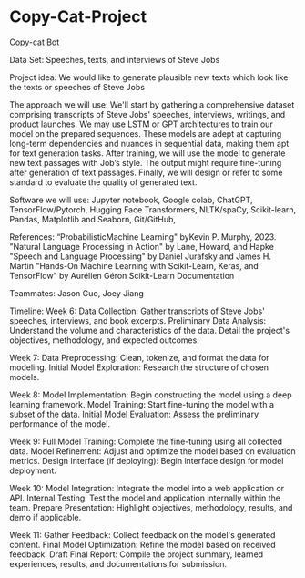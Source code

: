 # Copy-Cat-Project

Copy-cat Bot

Data Set: 
Speeches, texts, and interviews of Steve Jobs

Project idea: 
We would like to generate plausible new texts which look like the texts or speeches of Steve Jobs

The approach we will use: 
We'll start by gathering a comprehensive dataset comprising transcripts of Steve Jobs' speeches, interviews, writings, and product launches.  We may use LSTM or GPT architectures to train our model on the prepared sequences. These models are adept at capturing long-term dependencies and nuances in sequential data, making them apt for text generation tasks. After training, we will use the model to generate new text passages with Job’s style. The output might require fine-tuning after generation of text passages. Finally, we will design or refer to some standard to evaluate the quality of generated text.

Software we will use: Jupyter notebook, Google colab, ChatGPT, TensorFlow/Pytorch, Hugging Face Transformers, NLTK/spaCy, Scikit-learn, Pandas, Matplotlib and Seaborn, Git/GitHub, 

References: 
“ProbabilisticMachine Learning" byKevin P. Murphy, 2023.
"Natural Language Processing in Action" by Lane, Howard, and Hapke
"Speech and Language Processing" by Daniel Jurafsky and James H. Martin
"Hands-On Machine Learning with Scikit-Learn, Keras, and TensorFlow" by Aurélien Géron
Scikit-Learn Documentation

Teammates: Jason Guo, Joey Jiang

Timeline: 
Week 6:
Data Collection: Gather transcripts of Steve Jobs' speeches, interviews, and book excerpts.
Preliminary Data Analysis: Understand the volume and characteristics of the data.
Detail the project's objectives, methodology, and expected outcomes.

Week 7:
Data Preprocessing: Clean, tokenize, and format the data for modeling.
Initial Model Exploration: Research the structure of chosen models.


Week 8:
Model Implementation: Begin constructing the model using a deep learning framework.
Model Training: Start fine-tuning the model with a subset of the data.
Initial Model Evaluation: Assess the preliminary performance of the model.

Week 9:
Full Model Training: Complete the fine-tuning using all collected data.
Model Refinement: Adjust and optimize the model based on evaluation metrics.
Design Interface (if deploying): Begin interface design for model deployment.

Week 10:
Model Integration: Integrate the model into a web application or API.
Internal Testing: Test the model and application internally within the team.
Prepare Presentation: Highlight objectives, methodology, results, and demo if applicable.

Week 11:
Gather Feedback: Collect feedback on the model's generated content.
Final Model Optimization: Refine the model based on received feedback.
Draft Final Report: Compile the project summary, learned experiences, results, and documentations for submission.


